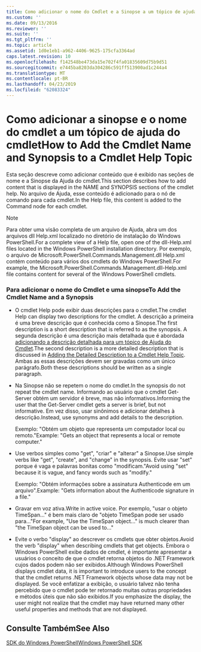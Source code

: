 ```yaml
---
title: Como adicionar o nome do Cmdlet e a Sinopse a um tópico de ajuda | Microsoft Docs
ms.custom: ''
ms.date: 09/13/2016
ms.reviewer: ''
ms.suite: ''
ms.tgt_pltfrm: ''
ms.topic: article
ms.assetid: 1d0e1eb1-a962-4406-9625-175cfa3364ad
caps.latest.revision: 10
ms.openlocfilehash: f142548be473da15e702f4fa01835609d75b9d51
ms.sourcegitcommit: e7445ba8203da304286c591ff513900ad1c244a4
ms.translationtype: MT
ms.contentlocale: pt-BR
ms.lasthandoff: 04/23/2019
ms.locfileid: "62083324"
---
```

# <a name="how-to-add-the-cmdlet-name-and-synopsis-to-a-cmdlet-help-topic"></a><span data-ttu-id="7c2a3-102">Como adicionar a sinopse e o nome do cmdlet a um tópico de ajuda do cmdlet</span><span class="sxs-lookup"><span data-stu-id="7c2a3-102">How to Add the Cmdlet Name and Synopsis to a Cmdlet Help Topic</span></span>

<span data-ttu-id="7c2a3-103">Esta seção descreve como adicionar conteúdo que é exibido nas seções de nome e a Sinopse da Ajuda do cmdlet.</span><span class="sxs-lookup"><span data-stu-id="7c2a3-103">This section describes how to add content that is displayed in the NAME and SYNOPSIS sections of the cmdlet help.</span></span> <span data-ttu-id="7c2a3-104">No arquivo de Ajuda, esse conteúdo é adicionado para o nó de comando para cada cmdlet.</span><span class="sxs-lookup"><span data-stu-id="7c2a3-104">In the Help file, this content is added to the Command node for each cmdlet.</span></span>

> [!NOTE]
> <span data-ttu-id="7c2a3-105">Para obter uma visão completa de um arquivo de Ajuda, abra um dos arquivos dll Help.xml localizado no diretório de instalação do Windows PowerShell.</span><span class="sxs-lookup"><span data-stu-id="7c2a3-105">For a complete view of a Help file, open one of the dll-Help.xml files located in the Windows PowerShell installation directory.</span></span> <span data-ttu-id="7c2a3-106">Por exemplo, o arquivo de Microsoft.PowerShell.Commands.Management.dll Help.xml contém conteúdo para vários dos cmdlets do Windows PowerShell.</span><span class="sxs-lookup"><span data-stu-id="7c2a3-106">For example, the Microsoft.PowerShell.Commands.Management.dll-Help.xml file contains content for several of the Windows PowerShell cmdlets.</span></span>

### <a name="to-add-the-cmdlet-name-and-a-synopsis"></a><span data-ttu-id="7c2a3-107">Para adicionar o nome do Cmdlet e uma sinopse</span><span class="sxs-lookup"><span data-stu-id="7c2a3-107">To Add the Cmdlet Name and a Synopsis</span></span>

- <span data-ttu-id="7c2a3-108">O cmdlet Help pode exibir duas descrições para o cmdlet.</span><span class="sxs-lookup"><span data-stu-id="7c2a3-108">The cmdlet Help can display two descriptions for the cmdlet.</span></span> <span data-ttu-id="7c2a3-109">A descrição a primeira é uma breve descrição que é conhecida como a Sinopse.</span><span class="sxs-lookup"><span data-stu-id="7c2a3-109">The first description is a short description that is referred to as the synopsis.</span></span> <span data-ttu-id="7c2a3-110">A segunda descrição é uma descrição mais detalhada que é abordada [adicionando a descrição detalhada para um tópico de Ajuda do Cmdlet](./how-to-add-a-cmdlet-description.md).</span><span class="sxs-lookup"><span data-stu-id="7c2a3-110">The second description is a more detailed description that is discussed in [Adding the Detailed Description to a Cmdlet Help Topic](./how-to-add-a-cmdlet-description.md).</span></span> <span data-ttu-id="7c2a3-111">Ambas as essas descrições devem ser gravadas como um único parágrafo.</span><span class="sxs-lookup"><span data-stu-id="7c2a3-111">Both these descriptions should be written as a single paragraph.</span></span>

- <span data-ttu-id="7c2a3-112">Na Sinopse não se repetem o nome do cmdlet.</span><span class="sxs-lookup"><span data-stu-id="7c2a3-112">In the synopsis do not repeat the cmdlet name.</span></span> <span data-ttu-id="7c2a3-113">Informando ao usuário que o cmdlet Get-Server obtém um servidor é breve, mas não informativos.</span><span class="sxs-lookup"><span data-stu-id="7c2a3-113">Informing the user that the Get-Server cmdlet gets a server is brief, but not informative.</span></span> <span data-ttu-id="7c2a3-114">Em vez disso, usar sinônimos e adicionar detalhes à descrição.</span><span class="sxs-lookup"><span data-stu-id="7c2a3-114">Instead, use synonyms and add details to the description.</span></span>

  <span data-ttu-id="7c2a3-115">Exemplo: "Obtém um objeto que representa um computador local ou remoto."</span><span class="sxs-lookup"><span data-stu-id="7c2a3-115">Example: "Gets an object that represents a local or remote computer."</span></span>

- <span data-ttu-id="7c2a3-116">Use verbos simples como "get", "criar" e "alterar" a Sinopse.</span><span class="sxs-lookup"><span data-stu-id="7c2a3-116">Use simple verbs like "get", "create", and "change" in the synopsis.</span></span> <span data-ttu-id="7c2a3-117">Evite usar "set" porque é vaga e palavras bonitas como "modificam."</span><span class="sxs-lookup"><span data-stu-id="7c2a3-117">Avoid using "set" because it is vague, and fancy words such as "modify."</span></span>

  <span data-ttu-id="7c2a3-118">Exemplo: "Obtém informações sobre a assinatura Authenticode em um arquivo".</span><span class="sxs-lookup"><span data-stu-id="7c2a3-118">Example: "Gets information about the Authenticode signature in a file."</span></span>

- <span data-ttu-id="7c2a3-119">Gravar em voz ativa.</span><span class="sxs-lookup"><span data-stu-id="7c2a3-119">Write in active voice.</span></span> <span data-ttu-id="7c2a3-120">Por exemplo, "usar o objeto TimeSpan..." é bem mais claro de "objeto TimeSpan pode ser usado para..."</span><span class="sxs-lookup"><span data-stu-id="7c2a3-120">For example, "Use the TimeSpan object..." is much clearer than "the TimeSpan object can be used to..."</span></span>

- <span data-ttu-id="7c2a3-121">Evite o verbo "display" ao descrever os cmdlets que obter objetos.</span><span class="sxs-lookup"><span data-stu-id="7c2a3-121">Avoid the verb "display" when describing cmdlets that get objects.</span></span> <span data-ttu-id="7c2a3-122">Embora o Windows PowerShell exibe dados de cmdlet, é importante apresentar a usuários o conceito de que o cmdlet retorna objetos do .NET Framework cujos dados podem não ser exibidos.</span><span class="sxs-lookup"><span data-stu-id="7c2a3-122">Although Windows PowerShell displays cmdlet data, it is important to introduce users to the concept that the cmdlet returns .NET Framework objects whose data may not be displayed.</span></span> <span data-ttu-id="7c2a3-123">Se você enfatizar a exibição, o usuário talvez não tenha percebido que o cmdlet pode ter retornado muitas outras propriedades e métodos úteis que não são exibidos.</span><span class="sxs-lookup"><span data-stu-id="7c2a3-123">If you emphasize the display, the user might not realize that the cmdlet may have returned many other useful properties and methods that are not displayed.</span></span>

## <a name="see-also"></a><span data-ttu-id="7c2a3-124">Consulte Também</span><span class="sxs-lookup"><span data-stu-id="7c2a3-124">See Also</span></span>

 [<span data-ttu-id="7c2a3-125">SDK do Windows PowerShell</span><span class="sxs-lookup"><span data-stu-id="7c2a3-125">Windows PowerShell SDK</span></span>](../windows-powershell-reference.md)